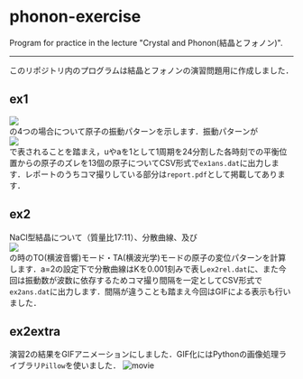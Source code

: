 # phonon-exercise

Program for practice in the lecture "Crystal and Phonon(結晶とフォノン)".

---

このリポジトリ内のプログラムは結晶とフォノンの演習問題用に作成しました．

## ex1

<img src="https://latex.codecogs.com/gif.latex?K=0,&space;\pi/3a,&space;\pi/2a,&space;\pi/a"/>\
の4つの場合について原子の振動パターンを示します．振動パターンが\
<img src="https://latex.codecogs.com/gif.latex?u_s=u\exp\left[i(sKa-\omega&space;t)\right]"/>\
で表されることを踏まえ，uやaを1として1周期を24分割した各時刻での平衡位置からの原子のズレを13個の原子についてCSV形式で`ex1ans.dat`に出力します．レポートのうちコマ撮りしている部分は`report.pdf`として掲載してあります．


## ex2

NaCl型結晶について（質量比17:11）、分散曲線、及び\
<img src="https://latex.codecogs.com/gif.latex?K=0,&space;\pi/4a,&space;\pi/2a,&space;\3\pi/4a,&space;\pi/a"/>\
の時のTO(横波音響)モード・TA(横波光学)モードの原子の変位パターンを計算します．a=2の設定下で分散曲線はKを0.001刻みで表し`ex2rel.dat`に、また今回は振動数が波数に依存するためコマ撮り間隔を一定としてCSV形式で`ex2ans.dat`に出力します．間隔が違うことも踏まえ今回はGIFによる表示も行いました．


## ex2extra

演習2の結果をGIFアニメーションにしました．GIF化にはPythonの画像処理ライブラリ`Pillow`を使いました．
![movie](https://user-images.githubusercontent.com/83168581/136699867-c802f080-d411-4591-9554-a96619bf7588.gif)
